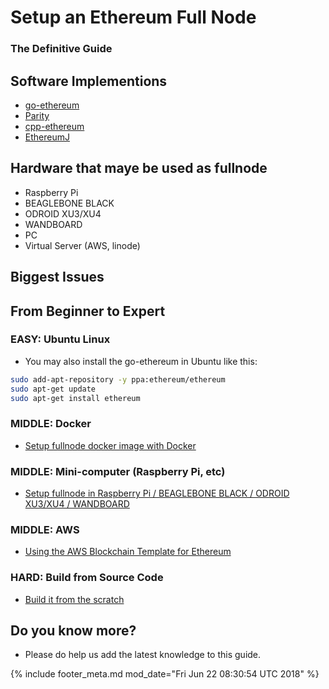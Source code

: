 # Setup an Ethereum Full Node
### The Definitive Guide

## Software Implementions
- [go-ethereum](https://github.com/ethereum/go-ethereum)
- [Parity](https://github.com/paritytech/parity)
- [cpp-ethereum](https://github.com/ethereum/cpp-ethereum)
- [EthereumJ](https://github.com/ethereum/ethereumj)

## Hardware that maye be used as fullnode

- Raspberry Pi
- BEAGLEBONE BLACK
- ODROID XU3/XU4
- WANDBOARD
- PC
- Virtual Server (AWS, linode)

## Biggest Issues

## From Beginner to Expert

### EASY: Ubuntu Linux

- You may also install the go-ethereum in Ubuntu like this:

```bash
sudo add-apt-repository -y ppa:ethereum/ethereum
sudo apt-get update
sudo apt-get install ethereum
```

### MIDDLE: Docker

- [Setup fullnode docker image with Docker](https://github.com/ethereum/go-ethereum/wiki/Running-in-Docker#running-in-docker)

### MIDDLE: Mini-computer (Raspberry Pi, etc)

- [Setup fullnode in Raspberry Pi / BEAGLEBONE BLACK / ODROID XU3/XU4 / WANDBOARD](http://ethembedded.com)

### MIDDLE: AWS

- [Using the AWS Blockchain Template for Ethereum](https://docs.aws.amazon.com/blockchain-templates/latest/developerguide/blockchain-templates-ethereum.html)

### HARD: Build from Source Code

- [Build it from the scratch](https://github.com/ethereum/go-ethereum/wiki/Building-Ethereum)

## Do you know more?

- Please do help us add the latest knowledge to this guide.


[//]: <> (@rejon I don't know better way show page modified, so in vim:)
[//]: <> (:r! date -u)
{% include footer_meta.md mod_date="Fri Jun 22 08:30:54 UTC 2018" %}

